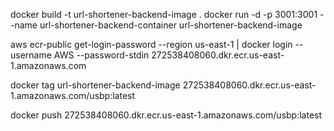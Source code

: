 docker build -t url-shortener-backend-image .
docker run -d -p 3001:3001 --name url-shortener-backend-container url-shortener-backend-image



aws ecr-public get-login-password --region us-east-1 | docker login --username AWS --password-stdin 272538408060.dkr.ecr.us-east-1.amazonaws.com

docker tag url-shortener-backend-image 272538408060.dkr.ecr.us-east-1.amazonaws.com/usbp:latest

docker push 272538408060.dkr.ecr.us-east-1.amazonaws.com/usbp:latest